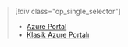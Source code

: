 > [!div class="op_single_selector"]
> * [Azure Portal](../articles/storage/storage-create-storage-account.md)
> * [Klasik Azure Portalı](../articles/storage/storage-create-storage-account-classic-portal.md)
> 
> 



<!--HONumber=Feb17_HO3-->


